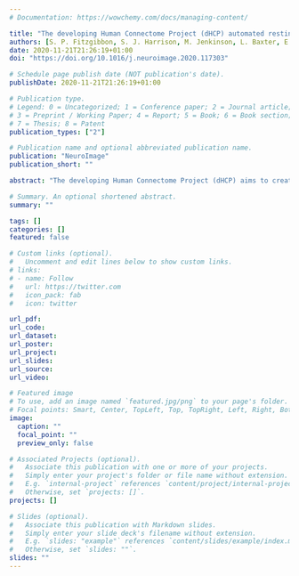 ```yaml
---
# Documentation: https://wowchemy.com/docs/managing-content/

title: "The developing Human Connectome Project (dHCP) automated resting-state functional processing framework for newborn infants"
authors: [S. P. Fitzgibbon, S. J. Harrison, M. Jenkinson, L. Baxter, E. C. Robinson, M. Bastiani, J. Bozek, V. Karolis, L. Cordero Grande, A. N. Price, E. Hughes, A. Makropoulos, J. Passerat-Palmbach, A. Schuh, J. Gao, S.-R. Farahibozorg, J. O'Muircheartaigh, J. Ciarrusta, C. O'Keeffe, J. Brandon, T. Arichi, D. Rueckert, J. V. Hajnal, A. D. Edwards, S. M. Smith, E. Duff and J. Andersson]
date: 2020-11-21T21:26:19+01:00
doi: "https://doi.org/10.1016/j.neuroimage.2020.117303"

# Schedule page publish date (NOT publication's date).
publishDate: 2020-11-21T21:26:19+01:00

# Publication type.
# Legend: 0 = Uncategorized; 1 = Conference paper; 2 = Journal article;
# 3 = Preprint / Working Paper; 4 = Report; 5 = Book; 6 = Book section;
# 7 = Thesis; 8 = Patent
publication_types: ["2"]

# Publication name and optional abbreviated publication name.
publication: "NeuroImage"
publication_short: ""

abstract: "The developing Human Connectome Project (dHCP) aims to create a detailed 4-dimensional connectome of early life spanning 20–45 weeks post-menstrual age. This is being achieved through the acquisition of multi-modal MRI data from over 1000 in- and ex-utero subjects combined with the development of optimised pre-processing pipelines. In this paper we present an automated and robust pipeline to minimally pre-process highly confounded neonatal resting-state fMRI data, robustly, with low failure rates and high quality-assurance. The pipeline has been designed to specifically address the challenges that neonatal data presents including low and variable contrast and high levels of head motion. We provide a detailed description and evaluation of the pipeline which includes integrated slice-to-volume motion correction and dynamic susceptibility distortion correction, a robust multimodal registration approach, bespoke ICA-based denoising, and an automated QC framework. We assess these components on a large cohort of dHCP subjects and demonstrate that processing refinements integrated into the pipeline provide substantial reduction in movement related distortions, resulting in significant improvements in SNR, and detection of high quality RSNs from neonates."

# Summary. An optional shortened abstract.
summary: ""

tags: []
categories: []
featured: false

# Custom links (optional).
#   Uncomment and edit lines below to show custom links.
# links:
# - name: Follow
#   url: https://twitter.com
#   icon_pack: fab
#   icon: twitter

url_pdf:
url_code:
url_dataset:
url_poster:
url_project:
url_slides:
url_source:
url_video:

# Featured image
# To use, add an image named `featured.jpg/png` to your page's folder. 
# Focal points: Smart, Center, TopLeft, Top, TopRight, Left, Right, BottomLeft, Bottom, BottomRight.
image:
  caption: ""
  focal_point: ""
  preview_only: false

# Associated Projects (optional).
#   Associate this publication with one or more of your projects.
#   Simply enter your project's folder or file name without extension.
#   E.g. `internal-project` references `content/project/internal-project/index.md`.
#   Otherwise, set `projects: []`.
projects: []

# Slides (optional).
#   Associate this publication with Markdown slides.
#   Simply enter your slide deck's filename without extension.
#   E.g. `slides: "example"` references `content/slides/example/index.md`.
#   Otherwise, set `slides: ""`.
slides: ""
---
```

